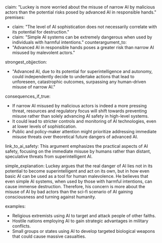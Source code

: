 claim: "Luckey is more worried about the misuse of narrow AI by malicious actors than the potential risks posed by advanced AI in responsible hands."
premises:
  - claim: "The level of AI sophistication does not necessarily correlate with its potential for destruction."
  - claim: "Simple AI systems can be extremely dangerous when used by individuals with harmful intentions."
counterargument_to:
  - "Advanced AI in responsible hands poses a greater risk than narrow AI misused by malevolent actors."

strongest_objjection:
  - "Advanced AI, due to its potential for superintelligence and autonomy, could independently decide to undertake actions that lead to unforeseen, catastrophic outcomes, surpassing any human-driven misuse of narrow AI."

consequences_if_true:
  - If narrow AI misused by malicious actors is indeed a more pressing threat, resources and regulatory focus will shift towards preventing misuse rather than solely advancing AI safety in high-level systems.
  - It could lead to stricter controls and monitoring of AI technologies, even at lower levels of sophistication.
  - Public and policy-maker attention might prioritize addressing immediate misuse threats over theoretical future dangers of advanced AI.

link_to_ai_safety: This argument emphasizes the practical aspects of AI safety, focusing on the immediate misuse by humans rather than distant, speculative threats from superintelligent AI.

simple_explanation:
  Luckey argues that the real danger of AI lies not in its potential to become superintelligent and act on its own, but in how even basic AI can be used as a tool for human malevolence. He believes that even simple AI systems, when used by those with harmful intentions, can cause immense destruction. Therefore, his concern is more about the misuse of AI by bad actors than the sci-fi scenario of AI gaining consciousness and turning against humanity.

examples:
  - Religious extremists using AI to target and attack people of other faiths.
  - Hostile nations employing AI to gain strategic advantages in military conflicts.
  - Small groups or states using AI to develop targeted biological weapons that could cause massive casualties.